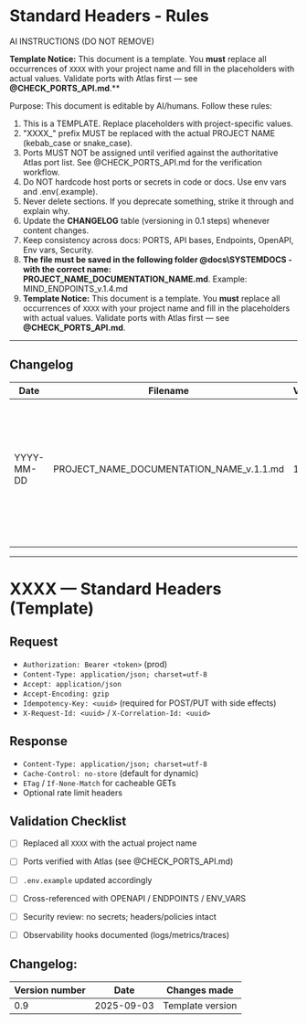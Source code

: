 # Standard Headers - Rules

AI INSTRUCTIONS (DO NOT REMOVE)

**Template Notice:** This document is a template. You **must** replace all occurrences of `XXXX` with your project name and fill in the placeholders with actual values. Validate ports with Atlas first — see **@CHECK_PORTS_API.md**.**

Purpose: This document is editable by AI/humans. Follow these rules:

1) This is a TEMPLATE. Replace placeholders with project-specific values.
2) "XXXX_" prefix MUST be replaced with the actual PROJECT NAME (kebab_case or snake_case).
3) Ports MUST NOT be assigned until verified against the authoritative Atlas port list.
   See @CHECK_PORTS_API.md for the verification workflow.
4) Do NOT hardcode host ports or secrets in code or docs. Use env vars and .env(.example).
5) Never delete sections. If you deprecate something, strike it through and explain why.
6) Update the **CHANGELOG** table (versioning in 0.1 steps) whenever content changes.
7) Keep consistency across docs: PORTS, API bases, Endpoints, OpenAPI, Env vars, Security.
8) **The file must be saved in the following folder @docs\SYSTEMDOCS - with the correct name: PROJECT_NAME_DOCUMENTATION_NAME.md**. Example: MIND_ENDPOINTS_v.1.4.md
9) **Template Notice:** This document is a template. You **must** replace all occurrences of `XXXX` with your project name and fill in the placeholders with actual values. Validate ports with Atlas first — see **@CHECK_PORTS_API.md**.

------

## **Changelog**

| Date       | Filename                                 | Version | Changes                                          | Author                                                       |
| ---------- | ---------------------------------------- | ------- | ------------------------------------------------ | ------------------------------------------------------------ |
| YYYY-MM-DD | PROJECT_NAME_DOCUMENTATION_NAME_v.1.1.md | 1.1     | Write the changes that are made in the file here | If you are an agent write what agent you are (example - Gemini, Chat GPT 5) |
|            |                                          |         |                                                  |                                                              |
|            |                                          |         |                                                  |                                                              |

------



# XXXX — Standard Headers (Template)

## Request
- `Authorization: Bearer <token>` (prod)
- `Content-Type: application/json; charset=utf-8`
- `Accept: application/json`
- `Accept-Encoding: gzip`
- `Idempotency-Key: <uuid>` (required for POST/PUT with side effects)
- `X-Request-Id: <uuid>` / `X-Correlation-Id: <uuid>`

## Response
- `Content-Type: application/json; charset=utf-8`
- `Cache-Control: no-store` (default for dynamic)
- `ETag` / `If-None-Match` for cacheable GETs
- Optional rate limit headers


## Validation Checklist
- [ ] Replaced all `XXXX` with the actual project name
- [ ] Ports verified with Atlas (see @CHECK_PORTS_API.md)
- [ ] `.env.example` updated accordingly
- [ ] Cross-referenced with OPENAPI / ENDPOINTS / ENV_VARS
- [ ] Security review: no secrets; headers/policies intact
- [ ] Observability hooks documented (logs/metrics/traces)


## Changelog:  

| Version number | Date       | Changes made     |
| -------------- | ---------- | ---------------- |
| 0.9            | 2025-09-03 | Template version |

